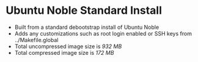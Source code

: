 # Ubuntu Noble Standard Install

- Built from a standard debootstrap install of Ubuntu Noble
- Adds any customizations such as root login enabled or SSH keys from ../Makefile.global
- Total uncompressed image size is *932 MB*
- Total compressed image size is *172 MB*
